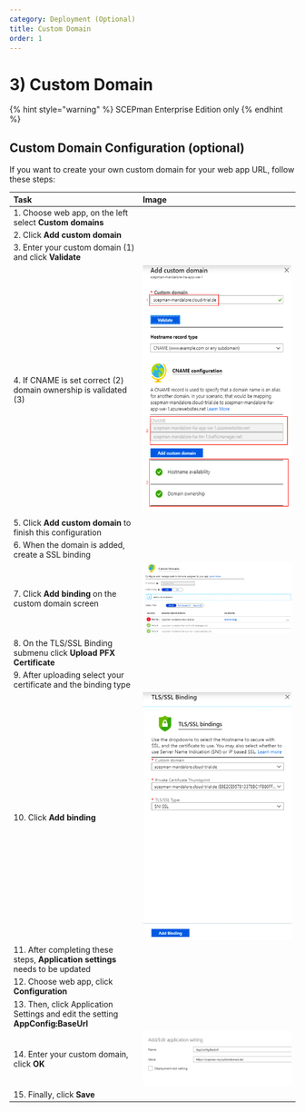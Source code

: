 ```yaml
---
category: Deployment (Optional)
title: Custom Domain
order: 1
---
```


# 3\) Custom Domain

{% hint style="warning" %}
SCEPman Enterprise Edition only
{% endhint %}

## Custom Domain Configuration \(optional\)

If you want to create your own custom domain for your web app URL, follow these steps:

| Task | Image |
| :--- | :--- |
| 1. Choose web app, on the left select **Custom domains** |  |
| 2. Click **Add custom domain** |  |
| 3. Enter your custom domain \(1\) and click **Validate** |  |
| 4. If CNAME is set correct \(2\) domain ownership is validated \(3\) | [![AddCustomDomain](../.gitbook/assets/scepman_cname1.png)](https://github.com/glueckkanja/gk-scepman-docs/tree/8dd5e83c3dd91576810d6a7f58bb173cb6cc9536/docs/media/scepman_cname1.png) |
| 5. Click **Add custom domain** to finish this configuration |  |
| 6. When the domain is added, create a SSL binding |  |
| 7. Click **Add binding** on the custom domain screen | [![AddBinding](../.gitbook/assets/scepman_cname2.png)](https://github.com/glueckkanja/gk-scepman-docs/tree/8dd5e83c3dd91576810d6a7f58bb173cb6cc9536/docs/media/scepman_cname2.png) |
| 8. On the TLS/SSL Binding submenu click **Upload PFX Certificate** |  |
| 9. After uploading select your certificate and the binding type |  |
| 10. Click **Add binding** | [![TLS/SSL](../.gitbook/assets/scepman_cname3.png)](https://github.com/glueckkanja/gk-scepman-docs/tree/8dd5e83c3dd91576810d6a7f58bb173cb6cc9536/docs/media/scepman_cname3.png) |
| 11. After completing these steps, **Application settings** needs to be updated |  |
| 12. Choose web app, click **Configuration** |  |
| 13. Then, click Application Settings and edit the setting **AppConfig:BaseUrl** |  |
| 14. Enter your custom domain, click **OK** | [![EditAppSetting](../.gitbook/assets/scepman_cname4_1.png)](https://github.com/glueckkanja/gk-scepman-docs/tree/8dd5e83c3dd91576810d6a7f58bb173cb6cc9536/docs/media/scepman_cname4.png) |
| 15. Finally, click **Save** |  |

